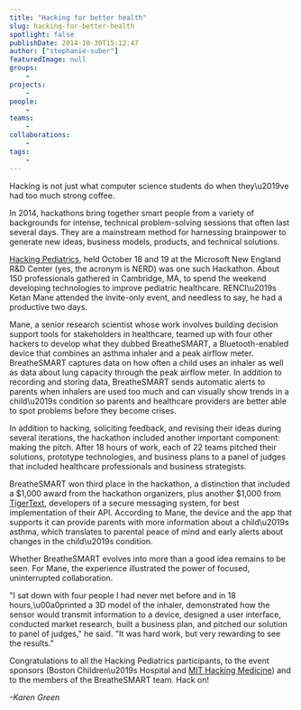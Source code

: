 ```yaml
---
title: "Hacking for better health"
slug: hacking-for-better-health
spotlight: false
publishDate: 2014-10-30T15:12:47
author: ["stephanie-suber"]
featuredImage: null
groups:
    - 
projects:
    - 
people:
    - 
teams: 
    - 
collaborations:
    - 
tags:
    - 
---
```

<p>Hacking is not just what computer science students do when they\u2019ve had too much strong coffee.</p>
<p>In 2014, hackathons bring together smart people from a variety of backgrounds for intense, technical problem-solving sessions that often last several days. They are a mainstream method for harnessing brainpower to generate new ideas, business models, products, and technical solutions.</p>
<p><a href="http://www.hackingpediatrics.com/">Hacking Pediatrics</a>, held October 18 and 19 at the Microsoft New England R&amp;D Center (yes, the acronym is NERD) was one such Hackathon. About 150 professionals gathered in Cambridge, MA, to spend the weekend developing technologies to improve pediatric healthcare. RENCI\u2019s Ketan Mane attended the invite-only event, and needless to say, he had a productive two days.<!--more--></p>
<p>Mane, a senior research scientist whose work involves building decision support tools for stakeholders in healthcare, teamed up with four other hackers to develop what they dubbed BreatheSMART, a Bluetooth-enabled device that combines an asthma inhaler and a peak airflow meter. BreatheSMART captures data on how often a child uses an inhaler as well as data about lung capacity through the peak airflow meter. In addition to recording and storing data, BreatheSMART sends automatic alerts to parents when inhalers are used too much and can visually show trends in a child\u2019s condition so parents and healthcare providers are better able to spot problems before they become crises.</p>
<p>In addition to hacking, soliciting feedback, and revising their ideas during several iterations, the hackathon included another important component: making the pitch. After 18 hours of work, each of 22 teams pitched their solutions, prototype technologies, and business plans to a panel of judges that included healthcare professionals and business strategists.</p>
<p>BreatheSMART won third place in the hackathon, a distinction that included a $1,000 award from the hackathon organizers, plus another $1,000 from <a href="http://www.tigertext.com/start/" target="_blank">TigerText</a>, developers of a secure messaging system, for best implementation of their API. According to Mane, the device and the app that supports it can provide parents with more information about a child\u2019s asthma, which translates to parental peace of mind and early alerts about changes in the child\u2019s condition.</p>
<p>Whether BreatheSMART evolves into more than a good idea remains to be seen. For Mane, the experience illustrated the power of focused, uninterrupted collaboration.</p>
<p>"I sat down with four people I had never met before and in 18 hours,\u00a0printed a 3D model of the inhaler, demonstrated how the sensor would transmit information to a device, designed a user interface, conducted market research, built a business plan, and pitched our solution to panel of judges," he said. "It was hard work, but very rewarding to see the results."</p>
<p>Congratulations to all the Hacking Pediatrics participants, to the event sponsors (Boston Children\u2019s Hospital and <a href="http://hackingmedicine.mit.edu/">MIT Hacking Medicine</a>) and to the members of the BreatheSMART team. Hack on!</p>
<p><em>-Karen Green</em></p>
<!-- AddThis Advanced Settings generic via filter on the_content --><!-- AddThis Share Buttons generic via filter on the_content -->
